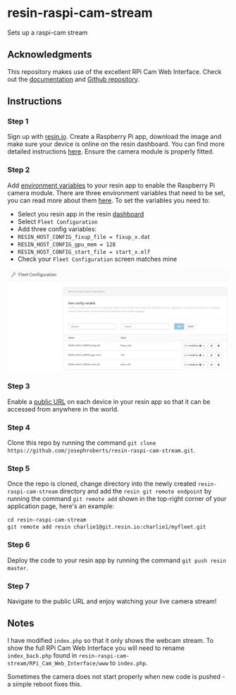 # resin-raspi-cam-stream
Sets up a raspi-cam stream

## Acknowledgments
This repository makes use of the excellent RPi Cam Web Interface. Check out the [documentation](http://elinux.org/RPi-Cam-Web-Interface) and [Github repository](https://github.com/silvanmelchior/RPi_Cam_Web_Interface).

## Instructions
### Step 1
Sign up with [resin.io](http://resin.io). Create a Raspberry Pi app, download the image and make sure your device is online on the resin dashboard. You can find more detailed instructions [here](http://docs.resin.io/raspberrypi/nodejs/getting-started/). Ensure the camera module is properly fitted.

### Step 2
Add [environment variables](http://docs.resin.io/management/env-vars/) to your resin app to enable the Raspberry Pi camera module. There are three environment variables that need to be set, you can read more about them [here](http://docs.resin.io/hardware/i2c-and-spi/#raspberry-pi-camera-module). To set the variables you need to:

* Select you resin app in the resin [dashboard](https://dashboard.resin.io)
* Select `Fleet Configuration`
* Add three config variables:
 * `RESIN_HOST_CONFIG_fixup_file = fixup_x.dat`
 * `RESIN_HOST_CONFIG_gpu_mem = 128`
 * `RESIN_HOST_CONFIG_start_file = start_x.elf`
* Check your `Fleet Configuration` screen matches mine

![alt text](/Docs/env_vars.png)

### Step 3
Enable a [public URL](http://docs.resin.io/management/devices/#enable-public-device-url) on each device in your resin app so that it can be accessed from anywhere in the world.

### Step 4
Clone this repo by running the command `git clone https://github.com/josephroberts/resin-raspi-cam-stream.git`.

### Step 5
Once the repo is cloned, change directory into the newly created `resin-raspi-cam-stream` directory and add the `resin git remote endpoint` by running the command `git remote add` shown in the top-right corner of your application page, here's an example:
```
cd resin-raspi-cam-stream
git remote add resin charlie1@git.resin.io:charlie1/myfleet.git
```

### Step 6
Deploy the code to your resin app by running the command `git push resin master`.

### Step 7
Navigate to the public URL and enjoy watching your live camera stream!

## Notes
I have modified `index.php` so that it only shows the webcam stream. To show the full RPi Cam Web Interface you will need to rename `index_back.php` found in `resin-raspi-cam-stream/RPi_Cam_Web_Interface/www` to `index.php`.

Sometimes the camera does not start properly when new code is pushed - a simple reboot fixes this.